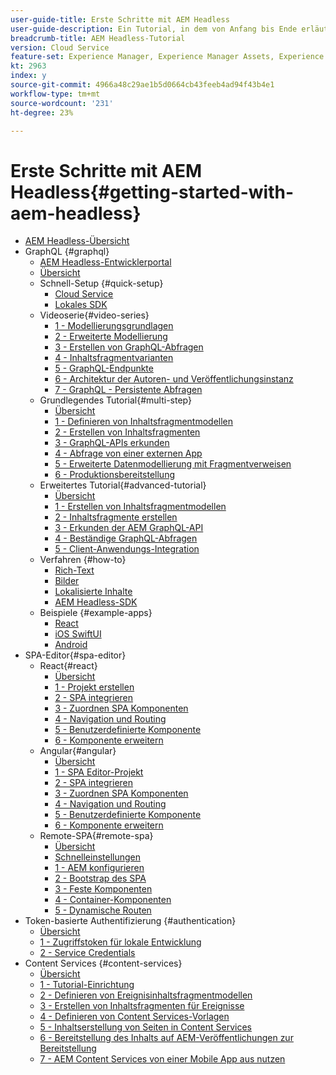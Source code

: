 ```yaml
---
user-guide-title: Erste Schritte mit AEM Headless
user-guide-description: Ein Tutorial, in dem von Anfang bis Ende erläutert wird, wie Inhalte mithilfe von AEM Headless aufgebaut und bereitgestellt werden können.
breadcrumb-title: AEM Headless-Tutorial
version: Cloud Service
feature-set: Experience Manager, Experience Manager Assets, Experience Manager Sites
kt: 2963
index: y
source-git-commit: 4966a48c29ae1b5d0664cb43feeb4ad94f43b4e1
workflow-type: tm+mt
source-wordcount: '231'
ht-degree: 23%

---
```



# Erste Schritte mit AEM Headless{#getting-started-with-aem-headless}

+ [AEM Headless-Übersicht](./overview.md)
+ GraphQL {#graphql}
   + [AEM Headless-Entwicklerportal](https://experienceleague.adobe.com/landing/experience-manager/headless/developer.html)
   + [Übersicht](./graphql/overview.md)
   + Schnell-Setup {#quick-setup}
      + [Cloud Service](./graphql/quick-setup/cloud-service.md)
      + [Lokales SDK](./graphql/quick-setup/local-sdk.md)
   + Videoserie{#video-series}
      + [1 - Modellierungsgrundlagen](./graphql/video-series/modeling-basics.md)
      + [2 - Erweiterte Modellierung](./graphql/video-series/advanced-modeling.md)
      + [3 - Erstellen von GraphQL-Abfragen](./graphql/video-series/creating-graphql-queries.md)
      + [4 - Inhaltsfragmentvarianten](./graphql/video-series/content-fragment-variations.md)
      + [5 - GraphQL-Endpunkte](./graphql/video-series/graphql-endpoints.md)
      + [6 - Architektur der Autoren- und Veröffentlichungsinstanz](./graphql/video-series/author-publish-architecture.md)
      + [7 - GraphQL - Persistente Abfragen](./graphql/video-series/graphql-persisted-queries.md)
   + Grundlegendes Tutorial{#multi-step}
      + [Übersicht](./graphql/multi-step/overview.md)
      + [1 - Definieren von Inhaltsfragmentmodellen](./graphql/multi-step/content-fragment-models.md)
      + [2 - Erstellen von Inhaltsfragmenten](./graphql/multi-step/author-content-fragments.md)
      + [3 - GraphQL-APIs erkunden](./graphql/multi-step/explore-graphql-api.md)
      + [4 - Abfrage von einer externen App](./graphql/multi-step/graphql-and-external-app.md)
      + [5 - Erweiterte Datenmodellierung mit Fragmentverweisen](./graphql/multi-step/fragment-references.md)
      + [6 - Produktionsbereitstellung](./graphql/multi-step/production-deployment.md)
   + Erweitertes Tutorial{#advanced-tutorial}
      + [Übersicht](/help/headless-tutorial/graphql/advanced-graphql/overview.md)
      + [1 - Erstellen von Inhaltsfragmentmodellen](/help/headless-tutorial/graphql/advanced-graphql/create-content-fragment-models.md)
      + [2 - Inhaltsfragmente erstellen](/help/headless-tutorial/graphql/advanced-graphql/author-content-fragments.md)
      + [3 - Erkunden der AEM GraphQL-API](/help/headless-tutorial/graphql/advanced-graphql/explore-graphql-api.md)
      + [4 - Beständige GraphQL-Abfragen](/help/headless-tutorial/graphql/advanced-graphql/graphql-persisted-queries.md)
      + [5 - Client-Anwendungs-Integration](/help/headless-tutorial/graphql/advanced-graphql/client-application-integration.md)
   + Verfahren {#how-to}
      + [Rich-Text](./graphql/how-to/rich-text.md)
      + [Bilder](./graphql/how-to/images.md)
      + [Lokalisierte Inhalte](./graphql/how-to/localized-content.md)
      + [AEM Headless-SDK](./graphql/how-to/aem-headless-sdk.md)
   + Beispiele {#example-apps}
      + [React](./graphql/example-apps/react-app.md)
      + [iOS SwiftUI](./graphql/example-apps/ios-swiftui-app.md)
      + [Android](./graphql/example-apps/android-app.md)
+ SPA-Editor{#spa-editor}
   + React{#react}
      + [Übersicht](./spa-editor/react/overview.md)
      + [1 - Projekt erstellen](./spa-editor/react/create-project.md)
      + [2 - SPA integrieren](./spa-editor/react/integrate-spa.md)
      + [3 - Zuordnen SPA Komponenten](./spa-editor/react/map-components.md)
      + [4 - Navigation und Routing](./spa-editor/react/navigation-routing.md)
      + [5 - Benutzerdefinierte Komponente](./spa-editor/react/custom-component.md)
      + [6 - Komponente erweitern](./spa-editor/react/extend-component.md)
   + Angular{#angular}
      + [Übersicht](./spa-editor/angular/overview.md)
      + [1 - SPA Editor-Projekt](./spa-editor/angular/create-project.md)
      + [2 - SPA integrieren](./spa-editor/angular/integrate-spa.md)
      + [3 - Zuordnen SPA Komponenten](./spa-editor/angular/map-components.md)
      + [4 - Navigation und Routing](./spa-editor/angular/navigation-routing.md)
      + [5 - Benutzerdefinierte Komponente](./spa-editor/angular/custom-component.md)
      + [6 - Komponente erweitern](./spa-editor/angular/extend-component.md)
   + Remote-SPA{#remote-spa}
      + [Übersicht](./spa-editor/remote-spa/overview.md)
      + [Schnelleinstellungen](./spa-editor/remote-spa/quick-setup.md)
      + [1 - AEM konfigurieren](./spa-editor/remote-spa/aem-configure.md)
      + [2 - Bootstrap des SPA](./spa-editor/remote-spa/spa-bootstrap.md)
      + [3 - Feste Komponenten](./spa-editor/remote-spa/spa-fixed-component.md)
      + [4 - Container-Komponenten](./spa-editor/remote-spa/spa-container-component.md)
      + [5 - Dynamische Routen](./spa-editor/remote-spa/spa-dynamic-routes.md)
+ Token-basierte Authentifizierung {#authentication}
   + [Übersicht](./authentication/overview.md)
   + [1 - Zugriffstoken für lokale Entwicklung](./authentication/local-development-access-token.md)
   + [2 - Service Credentials](./authentication/service-credentials.md)
+ Content Services {#content-services}
   + [Übersicht](./content-services/overview.md)
   + [1 - Tutorial-Einrichtung](./content-services/chapter-1.md)
   + [2 - Definieren von Ereignisinhaltsfragmentmodellen](./content-services/chapter-2.md)
   + [3 - Erstellen von Inhaltsfragmenten für Ereignisse](./content-services/chapter-3.md)
   + [4 - Definieren von Content Services-Vorlagen](./content-services/chapter-4.md)
   + [5 - Inhaltserstellung von Seiten in Content Services](./content-services/chapter-5.md)
   + [6 - Bereitstellung des Inhalts auf AEM-Veröffentlichungen zur Bereitstellung](./content-services/chapter-6.md)
   + [7 - AEM Content Services von einer Mobile App aus nutzen](./content-services/chapter-7.md)
